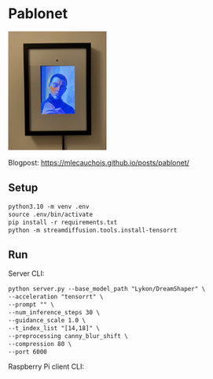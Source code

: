 # Pablonet

<div class="image-container" style="flex: 1; text-align: left">
    <img src="frame.png"  width="200">
</div>

Blogpost: https://mlecauchois.github.io/posts/pablonet/

## Setup

```
python3.10 -m venv .env
source .env/bin/activate
pip install -r requirements.txt
python -m streamdiffusion.tools.install-tensorrt
```

## Run

Server CLI:
```
python server.py --base_model_path "Lykon/DreamShaper" \
--acceleration "tensorrt" \
--prompt "" \
--num_inference_steps 30 \
--guidance_scale 1.0 \
--t_index_list "[14,18]" \
--preprocessing canny_blur_shift \
--compression 80 \
--port 6000
```

Raspberry Pi client CLI:
```

```
